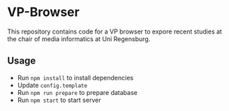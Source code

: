 # VP-Browser

This repository contains code for a VP browser to expore recent studies at the chair of media informatics at Uni Regensburg.

## Usage

- Run `npm install` to install dependencies
- Update `config.template`
- Run `npm run prepare` to prepare database
- Run `npm start` to start server